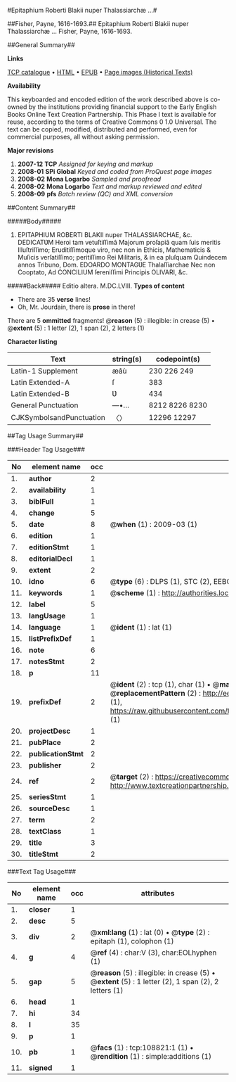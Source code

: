 #Epitaphium Roberti Blakii nuper Thalassiarchæ ...#

##Fisher, Payne, 1616-1693.##
Epitaphium Roberti Blakii nuper Thalassiarchæ ...
Fisher, Payne, 1616-1693.

##General Summary##

**Links**

[TCP catalogue](http://www.ota.ox.ac.uk/tcp/)  • 
[HTML](http://tei.it.ox.ac.uk/tcp/Texts-HTML/free/A39/A39536.html)  • 
[EPUB](http://tei.it.ox.ac.uk/tcp/Texts-EPUB/free/A39/A39536.epub) • 
[Page images (Historical Texts)](https://data.historicaltexts.jisc.ac.uk/view?pubId=eebo-19372500e&pageId=eebo-19372500e-108821-1)

**Availability**

This keyboarded and encoded edition of the
	       work described above is co-owned by the institutions
	       providing financial support to the Early English Books
	       Online Text Creation Partnership. This Phase I text is
	       available for reuse, according to the terms of Creative
	       Commons 0 1.0 Universal. The text can be copied,
	       modified, distributed and performed, even for
	       commercial purposes, all without asking permission.

**Major revisions**

1. __2007-12__ __TCP__ *Assigned for keying and markup*
1. __2008-01__ __SPi Global__ *Keyed and coded from ProQuest page images*
1. __2008-02__ __Mona Logarbo__ *Sampled and proofread*
1. __2008-02__ __Mona Logarbo__ *Text and markup reviewed and edited*
1. __2008-09__ __pfs__ *Batch review (QC) and XML conversion*

##Content Summary##

#####Body#####

1. EPITAPHIUM ROBERTI BLAKII nuper THALASSIARCHAE, &c. DEDICATƲM Heroi tam vetuſtiſſimâ Majorum proſapiâ quam ſuis meritis Illuſtriſſimo; Eruditiſſimoque viro, nec non in Ethicis, Mathematicis & Muſicis verſatiſſimo; peritiſſimo Rei Militaris, & in ea pluſquam Quindecem annos Tribuno, Dom. EDOARDO MONTAGƲE Thalaſſiarchae Nec non Cooptato, Ad CONCILIUM ſereniſſimi Principis OLIVARI, &c.

#####Back#####
Editio altera. M.DC.LVIII.
**Types of content**

  * There are 35 **verse** lines!
  * Oh, Mr. Jourdain, there is **prose** in there!

There are 5 **ommitted** fragments! 
 @__reason__ (5) : illegible: in crease (5)  •  @__extent__ (5) : 1 letter (2), 1 span (2), 2 letters (1)

**Character listing**


|Text|string(s)|codepoint(s)|
|---|---|---|
|Latin-1 Supplement|æâù|230 226 249|
|Latin Extended-A|ſ|383|
|Latin Extended-B|Ʋ|434|
|General Punctuation|—•…|8212 8226 8230|
|CJKSymbolsandPunctuation|〈〉|12296 12297|

##Tag Usage Summary##

###Header Tag Usage###

|No|element name|occ|attributes|
|---|---|---|---|
|1.|__author__|2||
|2.|__availability__|1||
|3.|__biblFull__|1||
|4.|__change__|5||
|5.|__date__|8| @__when__ (1) : 2009-03 (1)|
|6.|__edition__|1||
|7.|__editionStmt__|1||
|8.|__editorialDecl__|1||
|9.|__extent__|2||
|10.|__idno__|6| @__type__ (6) : DLPS (1), STC (2), EEBO-CITATION (1), OCLC (1), VID (1)|
|11.|__keywords__|1| @__scheme__ (1) : http://authorities.loc.gov/ (1)|
|12.|__label__|5||
|13.|__langUsage__|1||
|14.|__language__|1| @__ident__ (1) : lat (1)|
|15.|__listPrefixDef__|1||
|16.|__note__|6||
|17.|__notesStmt__|2||
|18.|__p__|11||
|19.|__prefixDef__|2| @__ident__ (2) : tcp (1), char (1)  •  @__matchPattern__ (2) : ([0-9\-]+):([0-9IVX]+) (1), (.+) (1)  •  @__replacementPattern__ (2) : http://eebo.chadwyck.com/downloadtiff?vid=$1&page=$2 (1), https://raw.githubusercontent.com/textcreationpartnership/Texts/master/tcpchars.xml#$1 (1)|
|20.|__projectDesc__|1||
|21.|__pubPlace__|2||
|22.|__publicationStmt__|2||
|23.|__publisher__|2||
|24.|__ref__|2| @__target__ (2) : https://creativecommons.org/publicdomain/zero/1.0/ (1), http://www.textcreationpartnership.org/docs/. (1)|
|25.|__seriesStmt__|1||
|26.|__sourceDesc__|1||
|27.|__term__|2||
|28.|__textClass__|1||
|29.|__title__|3||
|30.|__titleStmt__|2||


###Text Tag Usage###

|No|element name|occ|attributes|
|---|---|---|---|
|1.|__closer__|1||
|2.|__desc__|5||
|3.|__div__|2| @__xml:lang__ (1) : lat (0)  •  @__type__ (2) : epitaph (1), colophon (1)|
|4.|__g__|4| @__ref__ (4) : char:V (3), char:EOLhyphen (1)|
|5.|__gap__|5| @__reason__ (5) : illegible: in crease (5)  •  @__extent__ (5) : 1 letter (2), 1 span (2), 2 letters (1)|
|6.|__head__|1||
|7.|__hi__|34||
|8.|__l__|35||
|9.|__p__|1||
|10.|__pb__|1| @__facs__ (1) : tcp:108821:1 (1)  •  @__rendition__ (1) : simple:additions (1)|
|11.|__signed__|1||
